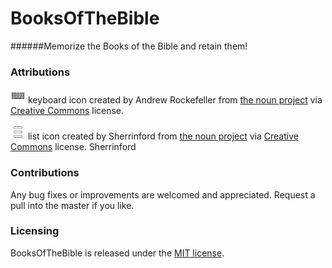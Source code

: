 BooksOfTheBible
===============
######Memorize the Books of the Bible and retain them!

### Attributions
<img src="https://raw.githubusercontent.com/AdamCaviness/BooksOfTheBible/master/www/img/typo.png" width=24 height=24 alt="Andrew Rockefeller - keyboard icon"/> keyboard icon created by Andrew Rockefeller from [the noun project](https://thenounproject.com/search/?q=type&i=9980) via [Creative Commons](http://creativecommons.org/licenses/by/3.0/us/) license.<br/>

<img src="https://raw.githubusercontent.com/AdamCaviness/BooksOfTheBible/master/www/img/pick.png" width=24 height=24 alt="Sherrinford - keyboard icon"/> list icon created by Sherrinford from [the noun project](https://thenounproject.com/search/?q=list&i=125618) via [Creative Commons](http://creativecommons.org/licenses/by/3.0/us/) license.
Sherrinford

### Contributions
Any bug fixes or improvements are welcomed and appreciated.  Request a pull into the master if you like.

### Licensing
BooksOfTheBible is released under the [MIT license](http://opensource.org/licenses/mit-license.php).
